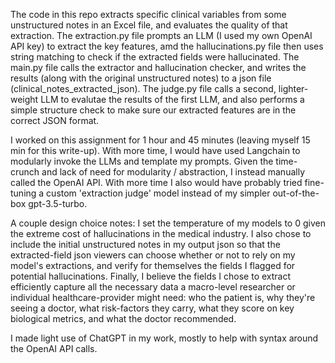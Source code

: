 The code in this repo extracts specific clinical variables from some unstructured notes in an Excel file, and evaluates the quality of that extraction. The extraction.py file prompts an LLM (I used my own OpenAI API key) to extract the key features, amd the hallucinations.py file then uses string matching to check if the extracted fields were hallucinated. The main.py file calls the extractor and hallucination checker, and writes the results (along with the original unstructured notes) to a json file (clinical_notes_extracted_json). The judge.py file calls a second, lighter-weight LLM to evalutae the results of the first LLM, and also performs a simple structure check to make sure our extracted features are in the correct JSON format.

I worked on this assignment for 1 hour and 45 minutes (leaving myself 15 min for this write-up). With more time, I would have used Langchain to modularly invoke the LLMs and template my prompts. Given the time-crunch and lack of need for modularity / abstraction, I instead manually called the OpenAI API. With more time I also would have probably tried fine-tuning a custom 'extraction judge' model instead of my simpler out-of-the-box gpt-3.5-turbo. 

A couple design choice notes: I set the temperature of my models to 0 given the extreme cost of hallucinations in the medical industry. I also chose to include the initial unstructured notes in my output json so that the extracted-field json viewers can choose whether or not to rely on my model's extractions, and verify for themselves the fields I flagged for potential hallucinations. Finally, I believe the fields I chose to extract efficiently capture all the necessary data a macro-level researcher or individual healthcare-provider might need: who the patient is, why they're seeing a doctor, what risk-factors they carry, what they score on key biological metrics, and what the doctor recommended. 

I made light use of ChatGPT in my work, mostly to help with syntax around the OpenAI API calls. 
